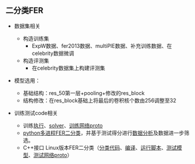 ## 二分类FER

* 数据集相关
  * 构造训练集
    * ExpW数据、fer2013数据、multiPIE数据、补充训练数据、在celebrity数据微调
  * 构造评测集
    * 在celebrity数据集上构建评测集
* 模型选用：
  * 基础结构：res_50第一层+pooling+修改的res_block
  * 结构修改：在res_block基础上将最后的卷积核个数由256调整至32

* 训练测试code相关
  * 训练[执行](./code/train_2classify.sh)、[solver](./code/size32_2classify_solver.prototxt)、[训练网络proto](./code/size32_2classify_train_val_v4.prototxt)
  * [python多进程FER二分类](./code/classify.py)，并基于测试得分进行[数据分析](./code/data_analysis.py)及数据进一步筛选。
  * C++接口 Linux版本FER二分类（[分类代码](./code/SsFer_thre.cpp)、[编译](./code/complie.sh)、[运行脚本](./code/run.sh)、[测试模型](./code/size32_2classify_v5_iter_2040.caffemodel)、[测试网络proto](./code/size32_2classify_deploy.prototxt)）